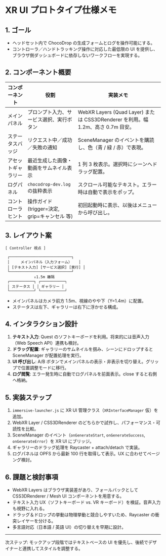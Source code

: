 # XR UI プロトタイプ仕様メモ

## 1. ゴール
- ヘッドセット内で ChocoDrop の生成フォームとログを操作可能にする。
- コントローラ／ハンドトラッキング操作に対応した最低限の UI を提供し、ブラウザ側ダッシュボードに依存しないワークフローを実現する。

## 2. コンポーネント概要
| コンポーネント | 役割 | 実装メモ |
| --- | --- | --- |
| メインパネル | プロンプト入力、サービス選択、実行ボタン | WebXR Layers (Quad Layer) または CSS3DRenderer を利用。幅 1.2m、高さ 0.7m 目安。 |
| ステータスバッジ | リクエスト中／成功／失敗の通知 | SceneManager のイベントを購読し、色（青 / 緑 / 赤）で表現。 |
| アセットギャラリー | 最近生成した画像・動画をサムネイル表示 | 1 列 3 枚表示。選択時にシーンへドラッグ配置。 |
| ログパネル | `chocodrop-dev.log` の抜粋表示 | スクロール可能なテキスト。エラー時は自動で表示をポップ。 |
| コントローラヒント | 操作ガイド (trigger=決定, grip=キャンセル 等) | 初回起動時に表示、以後はメニューから呼び出し。 |

## 3. レイアウト案
```
[ Controller 視点 ]

 ┌────────────────────────────┐
 │     メインパネル（入力フォーム）   │
 │ [テキスト入力] [サービス選択] [実行] │
 └────────────────────────────┘
             ↓1.5m 離隔
 ┌───────────┐ ┌───────────┐
 │ ステータス │ │ ギャラリー │
 └───────────┘ └───────────┘
```
- メインパネルはカメラ前方 1.5m、視線のやや下（Y=1.4m）に配置。
- ステータスは左下、ギャラリーは右下に浮かせる構成。

## 4. インタラクション設計
1. **テキスト入力**: Quest のソフトキーボードを利用。将来的には音声入力（Web Speech API）連携も検討。
2. **ドラッグ配置**: ギャラリーのサムネイルを掴み、シーンにドロップすると SceneManager が配置処理を実行。
3. **UI 呼び出し**: A/B ボタンでメインパネルの表示・非表示を切り替え。グリップで位置調整モードに移行。
4. **ログ閲覧**: エラー発生時に自動でログパネルを前面表示。close すると右側へ格納。

## 5. 実装ステップ
1. `immersive-launcher.js` に XR UI 管理クラス（`XRInterfaceManager` 仮）を追加。
2. WebXR Layer / CSS3DRenderer のどちらかで試作し、パフォーマンス・可読性を比較。
3. SceneManager のイベント（`onGenerateStart`, `onGenerateSuccess`, `onGenerateError`）を XR UI にブリッジ。
4. ギャラリーのドラッグ処理を Raycaster + attach/detach で実装。
5. ログパネルは OPFS から最新 100 行を取得して表示。UX に合わせてページング検討。

## 6. 課題と検討事項
- WebXR Layers はブラウザ実装差があり、フォールバックとして CSS3DRenderer / Mesh UI コンポーネントを用意する。
- テキスト入力 UX（ソフトキーボード vs. VR キーボード）を検証。音声入力も視野に入れる。
- ドラッグ＆ドロップの挙動は物理挙動と競合しやすいため、Raycaster の衝突レイヤーを分ける。
- 多言語対応（日本語 / 英語 UI）の切り替えを早期に設計。

---
次ステップ: モックアップ段階ではテキストベースの UI を優先し、後続でデザイナーと連携してスタイルを調整する。
